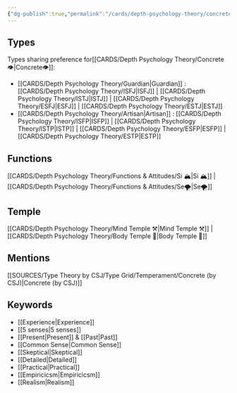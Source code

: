 ```yaml
---
{"dg-publish":true,"permalink":"/cards/depth-psychology-theory/concrete/","noteIcon":"","created":"2023-01-01T13:12:17.828+01:00","updated":"2023-04-19T18:38:17.333+02:00"}
---
```



## Types 
Types sharing preference for[[CARDS/Depth Psychology Theory/Concrete👁️\|Concrete👁️]]: 
- [[CARDS/Depth Psychology Theory/Guardian\|Guardian]] : [[CARDS/Depth Psychology Theory/ISFJ\|ISFJ]] | [[CARDS/Depth Psychology Theory/ISTJ\|ISTJ]] | [[CARDS/Depth Psychology Theory/ESFJ\|ESFJ]] | [[CARDS/Depth Psychology Theory/ESTJ\|ESTJ]]
- [[CARDS/Depth Psychology Theory/Artisan\|Artisan]] : [[CARDS/Depth Psychology Theory/ISFP\|ISFP]] | [[CARDS/Depth Psychology Theory/ISTP\|ISTP]] | [[CARDS/Depth Psychology Theory/ESFP\|ESFP]] | [[CARDS/Depth Psychology Theory/ESTP\|ESTP]]

## Functions 
[[CARDS/Depth Psychology Theory/Functions & Attitudes/Si 🏔️\|Si 🏔️]] | [[CARDS/Depth Psychology Theory/Functions & Attitudes/Se🌪️\|Se🌪️]] 

## Temple
[[CARDS/Depth Psychology Theory/Mind Temple ⚒️\|Mind Temple ⚒️]] | [[CARDS/Depth Psychology Theory/Body Temple 🌳\|Body Temple 🌳]]

## Mentions
[[SOURCES/Type Theory by CSJ/Type Grid/Temperament/Concrete (by CSJ)\|Concrete (by CSJ)]]

## Keywords 
- [[Experience\|Experience]]
- [[5 senses\|5 senses]]
- [[Present\|Present]] & [[Past\|Past]]
- [[Common Sense\|Common Sense]]
- [[Skeptical\|Skeptical]]
- [[Detailed\|Detailed]]
- [[Practical\|Practical]]
- [[Empiricicsm\|Empiricicsm]]
- [[Realism\|Realism]] 


